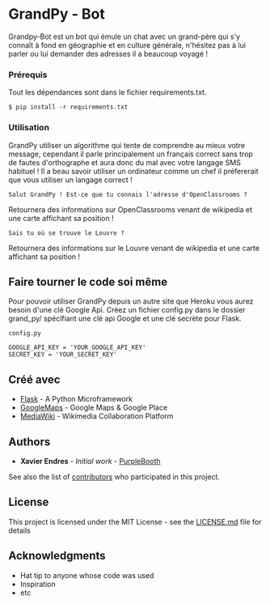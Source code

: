 # GrandPy - Bot

Grandpy-Bot est un bot qui émule un chat avec un grand-père qui s'y connaît à fond en géographie et en culture générale, n'hésitez pas à lui parler ou lui demander des adresses il a beaucoup voyagé !

### Prérequis

Tout les dépendances sont dans le fichier requirements.txt.

```
$ pip install -r requirements.txt
```

### Utilisation

GrandPy utiliser un algorithme qui tente de comprendre au mieux votre message, cependant il parle principalement un français correct sans trop de fautes d'orthographe et aura donc du mal avec votre langage SMS habituel ! Il a beau savoir utiliser un ordinateur comme un chef il préfererait que vous utiliser un langage correct !

```
Salut GrandPy ! Est-ce que tu connais l'adresse d'OpenClassrooms ?
```

Retournera des informations sur OpenClassrooms venant de wikipedia et une carte affichant sa position !

```
Sais tu où se trouve le Louvre ?
```

Retournera des informations sur le Louvre venant de wikipedia et une carte affichant sa position !

## Faire tourner le code soi même

Pour pouvoir utiliser GrandPy depuis un autre site que Heroku vous aurez besoin d'une clé Google Api.
Créez un fichier config.py dans le dossier grand_py/ spécifiant une clé api Google et une clé secrète pour Flask.

```
config.py

GOOGLE_API_KEY = 'YOUR_GOOGLE_API_KEY'
SECRET_KEY = 'YOUR_SECRET_KEY'
```

## Créé avec

* [Flask](http://flask.pocoo.org) - A Python Microframework
* [GoogleMaps](https://www.google.com/maps/) - Google Maps & Google Place
* [MediaWiki](https://www.mediawiki.org/wiki/MediaWiki/fr) - Wikimedia Collaboration Platform

## Authors

* **Xavier Endres** - *Initial work* - [PurpleBooth](https://github.com/PurpleBooth)

See also the list of [contributors](https://github.com/your/project/contributors) who participated in this project.

## License

This project is licensed under the MIT License - see the [LICENSE.md](LICENSE.md) file for details

## Acknowledgments

* Hat tip to anyone whose code was used
* Inspiration
* etc

